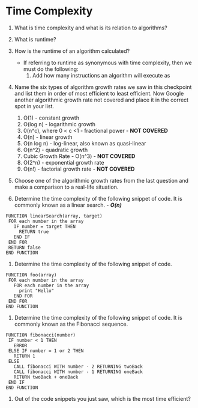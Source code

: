 # Time Complexity

1. What is time complexity and what is its relation to algorithms?
1. What is runtime?
1. How is the runtime of an algorithm calculated?
	* If referring to runtime as synonymous with time complexity, then we must do the following: 
		1. Add how many instructions an algorithm will execute as
1. Name the six types of algorithm growth rates we saw in this checkpoint and list them in order of most efficient to least efficient. Now Google another algorithmic growth rate not covered and place it in the correct spot in your list.
   1. O(1) - constant growth
   1. O(log n) - logarithmic growth
   1. 0(n^c), where 0 < c <1 - fractional power - **NOT COVERED**
   1. O(n) - linear growth
   1. O(n log n) - log-linear, also known as quasi-linear
   1. O(n^2) - quadratic growth
   1. Cubic Growth Rate - O(n^3) - **NOT COVERED**
   1. O(2^n) - exponential growth rate
   1. O(n!) - factorial growth rate - **NOT COVERED**
1. Choose one of the algorithmic growth rates from the last question and make a comparison to a real-life situation.


1. Determine the time complexity of the following snippet of code. It is commonly known as a linear search. - ***O(n)***

```
FUNCTION linearSearch(array, target)
 FOR each number in the array
   IF number = target THEN
     RETURN true
   END IF
 END FOR
 RETURN false
END FUNCTION
```

1. Determine the time complexity of the following snippet of code.

```
FUNCTION foo(array)
 FOR each number in the array
   FOR each number in the array
     print "Hello"
   END FOR
 END FOR
END FUNCTION
```

1. Determine the time complexity of the following snippet of code. It is commonly known as the Fibonacci sequence.

```
FUNCTION fibonacci(number)
 IF number < 1 THEN
   ERROR
 ELSE IF number = 1 or 2 THEN
   RETURN 1
 ELSE
   CALL fibonacci WITH number - 2 RETURNING twoBack
   CALL fibonacci WITH number - 1 RETURNING oneBack
   RETURN twoBack + oneBack
 END IF
END FUNCTION
```

1. Out of the code snippets you just saw, which is the most time efficient?
<!--stackedit_data:
eyJoaXN0b3J5IjpbMTgyNDIwOTM5OF19
-->